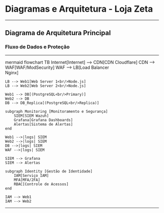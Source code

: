 # Diagramas e Arquitetura - Loja Zeta

---

## Diagrama de Arquitetura Principal

### Fluxo de Dados e Proteção
---
mermaid
flowchart TB
    Internet[Internet] --> CDN[CDN Cloudflare]
    CDN --> WAF[WAF/ModSecurity]
    WAF --> LB[Load Balancer<br/>Nginx]
    
    LB --> Web1[Web Server 1<br/>Node.js]
    LB --> Web2[Web Server 2<br/>Node.js]
    
    Web1 --> DB[(PostgreSQL<br/>Primary)]
    Web2 --> DB
    DB --> DB_Replica[(PostgreSQL<br/>Replica)]
    
    subgraph Monitoring [Monitoramento e Segurança]
        SIEM[SIEM Wazuh]
        Grafana[Grafana Dashboards]
        Alertas[Sistema de Alertas]
    end
    
    Web1 -->|logs| SIEM
    Web2 -->|logs| SIEM
    DB -->|logs| SIEM
    WAF -->|logs| SIEM
    
    SIEM --> Grafana
    SIEM --> Alertas
    
    subgraph Identity [Gestão de Identidade]
        IAM[Serviço IAM]
        MFA[MFA/2FA]
        RBAC[Controle de Acessos]
    end
    
    IAM --> Web1
    IAM --> Web2

---
   

   

    